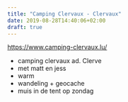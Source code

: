 ```yaml
---
title: "Camping Clervaux - Clervaux"
date: 2019-08-28T14:40:06+02:00
draft: true
---
```


https://www.camping-clervaux.lu/

* camping clervaux ad. Clerve
* met matt en jess
* warm
* wandeling + geocache
* muis in de tent op zondag

